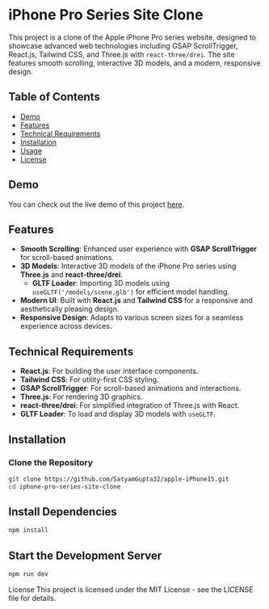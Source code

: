 # iPhone Pro Series Site Clone

This project is a clone of the Apple iPhone Pro series website, designed to showcase advanced web technologies including GSAP ScrollTrigger, React.js, Tailwind CSS, and Three.js with `react-three/drei`. The site features smooth scrolling, interactive 3D models, and a modern, responsive design.

## Table of Contents

- [Demo](#demo)
- [Features](#features)
- [Technical Requirements](#technical-requirements)
- [Installation](#installation)
- [Usage](#usage)
- [License](#license)

## Demo

You can check out the live demo of this project [here](#).

## Features

- **Smooth Scrolling**: Enhanced user experience with **GSAP ScrollTrigger** for scroll-based animations.
- **3D Models**: Interactive 3D models of the iPhone Pro series using **Three.js** and **react-three/drei**.
  - **GLTF Loader**: Importing 3D models using `useGLTF('/models/scene.glb')` for efficient model handling.
- **Modern UI**: Built with **React.js** and **Tailwind CSS** for a responsive and aesthetically pleasing design.
- **Responsive Design**: Adapts to various screen sizes for a seamless experience across devices.

## Technical Requirements

- **React.js**: For building the user interface components.
- **Tailwind CSS**: For utility-first CSS styling.
- **GSAP ScrollTrigger**: For scroll-based animations and interactions.
- **Three.js**: For rendering 3D graphics.
- **react-three/drei**: For simplified integration of Three.js with React.
- **GLTF Loader**: To load and display 3D models with `useGLTF`.

## Installation

### Clone the Repository

```bash
git clone https://github.com/SatyamGupta32/apple-iPhone15.git
cd iphone-pro-series-site-clone
```
## Install Dependencies
```bash
npm install
```

## Start the Development Server
```bash
npm run dev
```

License
This project is licensed under the MIT License - see the LICENSE file for details.


